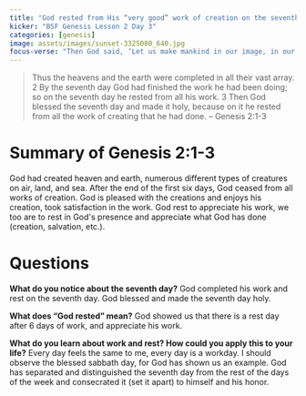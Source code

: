 ```yaml
---
title: "God rested from His “very good” work of creation on the seventh day"
kicker: "BSF Genesis Lesson 2 Day 3"
categories: [genesis]
image: assets/images/sunset-3325080_640.jpg
focus-verse: "Then God said, ‘Let us make mankind in our image, in our likeness, so that they may rule over the fish in the sea and the birds in the sky, over the livestock and all the wild animals, and over all the creatures that move along the ground. – Genesis 1:26"
---
```


> Thus the heavens and the earth were completed in all their vast array.
> 2 By the seventh day God had finished the work he had been doing; so on the seventh day he rested from all his work. 3 Then God blessed the seventh day and made it holy, because on it he rested from all the work of creating that he had done. – Genesis 2:1-3

# Summary of Genesis 2:1-3

God had created heaven and earth, numerous different types of creatures on air, land, and sea. After the end of the first six days, God ceased from all works of creation. God is pleased with the creations and enjoys his creation, took satisfaction in the work. God rest to appreciate his work, we too are to rest in God's presence and appreciate what God has done (creation, salvation, etc.). 

# Questions

**What do you notice about the seventh day?** God completed his work and rest on the seventh day. God blessed and made the seventh day holy.

**What does “God rested” mean?** God showed us that there is a rest day after 6 days of work, and appreciate his work.

**What do you learn about work and rest? How could you apply this to your life?** Every day feels the same to me, every day is a workday. I should observe the blessed sabbath day, for God has shown us an example. God has separated and distinguished the seventh day from the rest of the days of the week and consecrated it (set it apart) to himself and his honor.